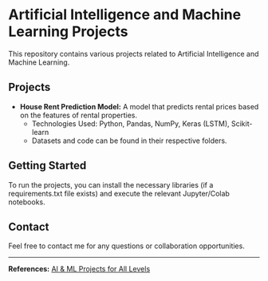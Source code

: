 # Artificial Intelligence and Machine Learning Projects

This repository contains various projects related to Artificial Intelligence and Machine Learning.

## Projects

* **House Rent Prediction Model:** A model that predicts rental prices based on the features of rental properties.
    * Technologies Used: Python, Pandas, NumPy, Keras (LSTM), Scikit-learn
    * Datasets and code can be found in their respective folders.

## Getting Started

To run the projects, you can install the necessary libraries (if a requirements.txt file exists) and execute the relevant Jupyter/Colab notebooks.

## Contact

Feel free to contact me for any questions or collaboration opportunities.

---

**References:**
[AI & ML Projects for All Levels](https://amanxai.com/2025/07/12/ai-ml-projects-for-all-levels/)
